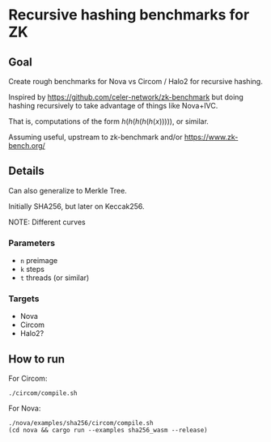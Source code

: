 # Recursive hashing benchmarks for ZK

## Goal

Create rough benchmarks for Nova vs Circom / Halo2 for recursive hashing.

Inspired by https://github.com/celer-network/zk-benchmark but doing hashing
recursively to take advantage of things like Nova+IVC.

That is, computations of the form $h(h(h(h(h(x)))))$, or similar.

Assuming useful, upstream to zk-benchmark and/or https://www.zk-bench.org/

## Details

Can also generalize to Merkle Tree.

Initially SHA256, but later on Keccak256.

NOTE: Different curves

### Parameters

- `n` preimage
- `k` steps
- `t` threads (or similar)

### Targets

- Nova
- Circom
- Halo2?

## How to run

For Circom:

`./circom/compile.sh`

For Nova:

```
./nova/examples/sha256/circom/compile.sh
(cd nova && cargo run --examples sha256_wasm --release)
```
